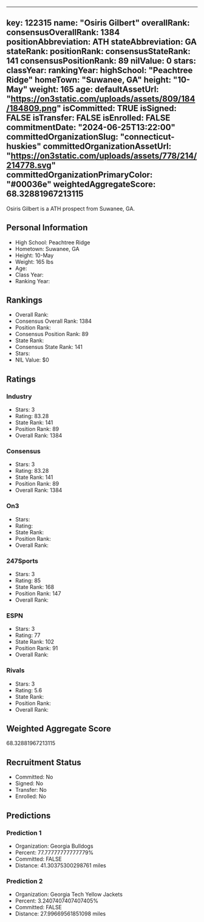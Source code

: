 ---
  key: 122315
  name: "Osiris Gilbert"
  overallRank: 
  consensusOverallRank: 1384
  positionAbbreviation: ATH
  stateAbbreviation: GA
  stateRank: 
  positionRank: 
  consensusStateRank: 141
  consensusPositionRank: 89
  nilValue: 0
  stars: 
  classYear: 
  rankingYear: 
  highSchool: "Peachtree Ridge"
  homeTown: "Suwanee, GA"
  height: "10-May"
  weight: 165
  age: 
  defaultAssetUrl: "https://on3static.com/uploads/assets/809/184/184809.png"
  isCommitted: TRUE
  isSigned: FALSE
  isTransfer: FALSE
  isEnrolled: FALSE
  commitmentDate: "2024-06-25T13:22:00"
  committedOrganizationSlug: "connecticut-huskies"
  committedOrganizationAssetUrl: "https://on3static.com/uploads/assets/778/214/214778.svg"
  committedOrganizationPrimaryColor: "#00036e"
  weightedAggregateScore: 68.32881967213115
  ---
  
  Osiris Gilbert is a ATH prospect from Suwanee, GA.
  
  ## Personal Information
  - High School: Peachtree Ridge
  - Hometown: Suwanee, GA
  - Height: 10-May
  - Weight: 165 lbs
  - Age: 
  - Class Year: 
  - Ranking Year: 
  
  ## Rankings
  - Overall Rank: 
  - Consensus Overall Rank: 1384
  - Position Rank: 
  - Consensus Position Rank: 89
  - State Rank: 
  - Consensus State Rank: 141
  - Stars: 
  - NIL Value: $0
  
  ## Ratings
  
  ### Industry
  - Stars: 3
  - Rating: 83.28
  - State Rank: 141
  - Position Rank: 89
  - Overall Rank: 1384
  
  ### Consensus
  - Stars: 3
  - Rating: 83.28
  - State Rank: 141
  - Position Rank: 89
  - Overall Rank: 1384
  
  ### On3
  - Stars: 
  - Rating: 
  - State Rank: 
  - Position Rank: 
  - Overall Rank: 
  
  ### 247Sports
  - Stars: 3
  - Rating: 85
  - State Rank: 168
  - Position Rank: 147
  - Overall Rank: 
  
  ### ESPN
  - Stars: 3
  - Rating: 77
  - State Rank: 102
  - Position Rank: 91
  - Overall Rank: 
  
  ### Rivals
  - Stars: 3
  - Rating: 5.6
  - State Rank: 
  - Position Rank: 
  - Overall Rank: 
  
  ## Weighted Aggregate Score
  68.32881967213115
  
  ## Recruitment Status
  - Committed: No
  - Signed: No
  - Transfer: No
  - Enrolled: No
  
  
  
  ## Predictions
  
  ### Prediction 1
  - Organization: Georgia Bulldogs
  - Percent: 77.77777777777779%
  - Committed: FALSE
  - Distance: 41.30375300298761 miles
  
  ### Prediction 2
  - Organization: Georgia Tech Yellow Jackets
  - Percent: 3.2407407407407405%
  - Committed: FALSE
  - Distance: 27.99669561851098 miles
  
